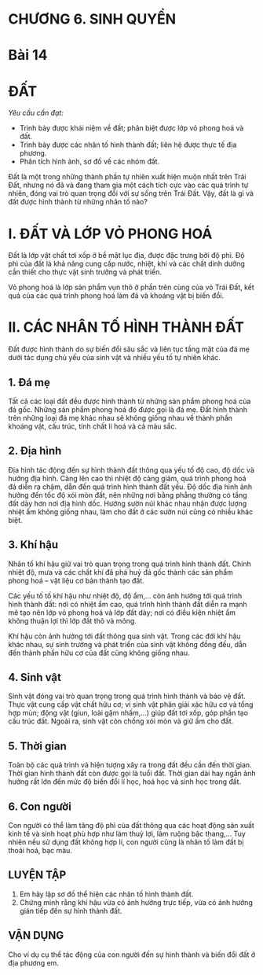 # CHƯƠNG 6. SINH QUYỂN

# Bài 14
# ĐẤT

*Yêu cầu cần đạt:*
- Trình bày được khái niệm về đất; phân biệt được lớp vỏ phong hoá và đất.
- Trình bày được các nhân tố hình thành đất; liên hệ được thực tế địa phương.
- Phân tích hình ảnh, sơ đồ về các nhóm đất.

Đất là một trong những thành phần tự nhiên xuất hiện muộn nhất trên Trái Đất, nhưng nó đã và đang tham gia một cách tích cực vào các quá trình tự nhiên, đóng vai trò quan trọng đối với sự sống trên Trái Đất. Vậy, đất là gì và đất được hình thành từ những nhân tố nào?

# I. ĐẤT VÀ LỚP VỎ PHONG HOÁ

Đất là lớp vật chất tơi xốp ở bề mặt lục địa, được đặc trưng bởi độ phì. Độ phì của đất là khả năng cung cấp nước, nhiệt, khí và các chất dinh dưỡng cần thiết cho thực vật sinh trưởng và phát triển.

Vỏ phong hoá là lớp sản phẩm vụn thô ở phần trên cùng của vỏ Trái Đất, kết quả của các quá trình phong hoá làm đá và khoáng vật bị biến đổi.

# II. CÁC NHÂN TỐ HÌNH THÀNH ĐẤT

Đất được hình thành do sự biến đổi sâu sắc và liên tục tầng mặt của đá mẹ dưới tác dụng chủ yếu của sinh vật và nhiều yếu tố tự nhiên khác.

## 1. Đá mẹ

Tất cả các loại đất đều được hình thành từ những sản phẩm phong hoá của đá gốc. Những sản phẩm phong hoá đó được gọi là đá mẹ. Đất hình thành trên những loại đá mẹ khác nhau sẽ không giống nhau về thành phần khoáng vật, cấu trúc, tính chất lí hoá và cả màu sắc.

## 2. Địa hình

Địa hình tác động đến sự hình thành đất thông qua yếu tố độ cao, độ dốc và hướng địa hình. Càng lên cao thì nhiệt độ càng giảm, quá trình phong hoá đá diễn ra chậm, dẫn đến quá trình hình thành đất yếu. Độ dốc địa hình ảnh hưởng đến tốc độ xói mòn đất, nên những nơi bằng phẳng thường có tầng đất dày hơn nơi địa hình dốc. Hướng sườn núi khác nhau nhận được lượng nhiệt ẩm không giống nhau, làm cho đất ở các sườn núi cũng có nhiều khác biệt.

## 3. Khí hậu

Nhân tố khí hậu giữ vai trò quan trọng trong quá trình hình thành đất. Chính nhiệt độ, mưa và các chất khí đã phá huỷ đá gốc thành các sản phẩm phong hoá – vật liệu cơ bản thành tạo đất.

Các yếu tố tố khí hậu như nhiệt độ, độ ẩm,... còn ảnh hưởng tới quá trình hình thành đất: nơi có nhiệt ẩm cao, quá trình hình thành đất diễn ra mạnh mẽ tạo nên lớp vỏ phong hoá và lớp đất dày; nơi có điều kiện nhiệt ẩm không thuận lợi thì lớp đất thô và mỏng.

Khí hậu còn ảnh hưởng tới đất thông qua sinh vật. Trong các đới khí hậu khác nhau, sự sinh trưởng và phát triển của sinh vật không đồng đếu, dẫn đến thành phần hữu cơ của đất cũng không giống nhau.

## 4. Sinh vật

Sinh vật đóng vai trò quan trọng trong quá trình hình thành và bảo vệ đất. Thực vật cung cấp vật chất hữu cơ; vi sinh vật phân giải xác hữu cơ và tổng hợp mùn; động vật (giun, loài gặm nhấm,...) giúp đất tơi xốp, góp phần tạo cấu trúc đất. Ngoài ra, sinh vật còn chống xói mòn và giữ ẩm cho đất.

## 5. Thời gian

Toàn bộ các quá trình và hiện tượng xây ra trong đất đều cần đến thời gian. Thời gian hình thành đất còn được gọi là tuổi đất. Thời gian dài hay ngắn ảnh hưởng rất lớn đến mức độ biến đổi lí học, hoá học và sinh học trong đất.

## 6. Con người

Con người có thể làm tăng độ phì cùa đất thông qua các hoạt động sản xuất kinh tế và sinh hoạt phù hợp như làm thuỷ lợi, làm ruộng bậc thang,... Tuy nhiên nếu sử dụng đất không hợp lí, con người cũng là nhân tố làm đất bị thoái hoá, bạc màu.

## LUYỆN TẬP

1. Em hãy lập sơ đồ thể hiện các nhân tố hình thành đất.
2. Chứng minh rằng khí hậu vừa có ảnh hưởng trực tiếp, vừa có ảnh hưởng gián tiếp đến sự hình thành đất.

## VẬN DỤNG

Cho ví dụ cụ thể tác động của con người đến sự hình thành và biến đổi đất ở địa phương em.
